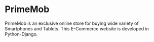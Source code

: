 # PrimeMob
PrimeMob is an exclusive online store for buying wide variety of Smartphones and Tablets. This E-Commerce website is developed in Python-Django.
